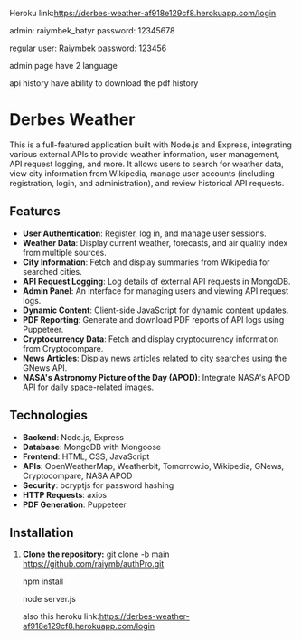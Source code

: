 Heroku link:https://derbes-weather-af918e129cf8.herokuapp.com/login


admin: raiymbek_batyr
password: 12345678


regular user: Raiymbek
password: 123456


admin page have 2 language

api history have ability to download the pdf history


# Derbes Weather

This is a full-featured application built with Node.js and Express, integrating various external APIs to provide weather information, user management, API request logging, and more. It allows users to search for weather data, view city information from Wikipedia, manage user accounts (including registration, login, and administration), and review historical API requests.

## Features

- **User Authentication**: Register, log in, and manage user sessions.
- **Weather Data**: Display current weather, forecasts, and air quality index from multiple sources.
- **City Information**: Fetch and display summaries from Wikipedia for searched cities.
- **API Request Logging**: Log details of external API requests in MongoDB.
- **Admin Panel**: An interface for managing users and viewing API request logs.
- **Dynamic Content**: Client-side JavaScript for dynamic content updates.
- **PDF Reporting**: Generate and download PDF reports of API logs using Puppeteer.
- **Cryptocurrency Data**: Fetch and display cryptocurrency information from Cryptocompare.
- **News Articles**: Display news articles related to city searches using the GNews API.
- **NASA's Astronomy Picture of the Day (APOD)**: Integrate NASA's APOD API for daily space-related images.

## Technologies

- **Backend**: Node.js, Express
- **Database**: MongoDB with Mongoose
- **Frontend**: HTML, CSS, JavaScript
- **APIs**: OpenWeatherMap, Weatherbit, Tomorrow.io, Wikipedia, GNews, Cryptocompare, NASA APOD
- **Security**: bcryptjs for password hashing
- **HTTP Requests**: axios
- **PDF Generation**: Puppeteer

## Installation

1. **Clone the repository:**
   git clone -b main https://github.com/raiymb/authPro.git

   npm install

   node server.js

   also this heroku link:https://derbes-weather-af918e129cf8.herokuapp.com/login

   


